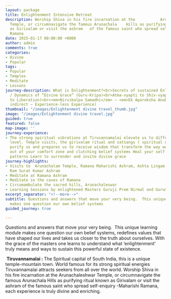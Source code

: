 ```yaml
---
layout: package
title: Enlightenment Intensive Retreat
description: Worship Shiva in his fire incarnation at the           Arunachaleshwar
  Temple, or circumnavigate the famous Arunachala    Hills as purifying ritual known
  as Girivalam or visit the ashram   of the famous saint who spread self-enquiry -Maharishi
  Ramana
date: 2015-01-17 00:00:00 +0000
author: admin
comments: true
categories:
- Divine
- Popular
tags:
- Popular
- Temples
- Meditate
- Lessons
journey-description: What is Enlightenment?<br>Secrets of sustained Enlightenment
  / Dynamics of “Divine Grace” (Guru-Kripa)<br>Atma-vyapti to Shiv-vyapti (Enlightenment
  to Liberation)<br><em>Nirvikalpa Samadhi</em> – <em>Ek Aparoksha Anubhuti</em> (An
  indirect – Experience-less Experience)
thumbnail: "/images/Enlightenment divine travel_thumb.jpg"
image: "/images/Enlightenment divine travel.jpg"
guided: true
featured: false
map-image: ''
journey-experience:
- The strong spiritual vibrations at Tiruvannamalai elevate us to different energy
  level. Temple visits, the girivalam ritual and satsangs ( spiritual discourses)
  purify us and prepares us to receive wisdom that transform the way we live and think.  Break
  out of your comfort zone and clutching belief systems Heal your self sabotaging
  patterns Learn to surrender and invite divine grace
journey-highlights:
- Visits to  Arunachalam Temple, Ramana Maharishi Ashram, Ashta Lingam Temples, Yogi
  Ram Surat Kumar Ashram
- Meditate at Ramana Ashram
- Meditate in the caves of Ramana
- Circumambulate the sacred hills, Arunachaleswar
- Learning Sessions by enlightened Masters Guruji Prem Nirmal and Guruma Bhartiji
excerpt_separator: "<!--more-->"
subtitle: Questions and answers that move your very being.  This unique learning module
  makes one question our own belief systems
guided_journey: true

---
```

<p>Questions and answers that move your very being.  This unique learning module makes one question our own belief systems,<!--more--> redefines values that have shaped our lives and takes us closer to the truth about ourselves. With the grace of the masters one learns to understand what ‘enlightenment’ truly means and ways to sustain this powerful state of existence.</p>
<p> <strong>Tiruvannamalai : </strong>The Spiritual capital of South India, this is a unique temple-mountain town. World famous for its strong spiritual energies Tiruvannamalai attracts seekers from all over the world. Worship Shiva in his fire incarnation at the Arunachaleshwar Temple, or circumnavigate the famous Arunachala Hills as purifying ritual known as Girivalam or visit the ashram of the famous saint who spread self-enquiry -Maharishi Ramana, each experience is truly divine and enriching.</p>